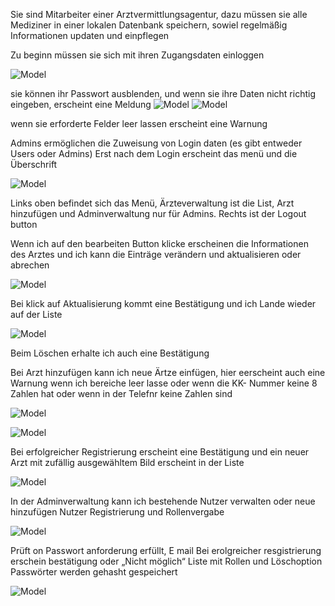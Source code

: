 
Sie sind Mitarbeiter einer Arztvermittlungsagentur, dazu müssen sie alle Mediziner in einer lokalen Datenbank speichern, sowiel regelmäßig Informationen updaten und einpflegen

Zu beginn müssen sie sich mit ihren Zugangsdaten einloggen


![Model](https://github.com/bluetable23/Webtech/blob/master/b1.png)


sie können ihr Passwort ausblenden, und wenn sie ihre Daten nicht richtig eingeben, erscheint eine Meldung
![Model](https://github.com/bluetable23/Webtech/blob/master/b2.png)
![Model](https://github.com/bluetable23/Webtech/blob/master/b3.png)

wenn sie erforderte Felder leer lassen erscheint eine Warnung

Admins ermöglichen die Zuweisung von Login daten (es gibt entweder Users oder Admins)
Erst nach dem Login erscheint das menü und die Überschrift

![Model](https://github.com/bluetable23/Webtech/blob/master/b4.png)

Links oben befindet sich das Menü, Ärzteverwaltung ist die List, Arzt hinzufügen und Adminverwaltung nur für Admins. Rechts ist der Logout button

Wenn ich auf den bearbeiten Button klicke erscheinen die Informationen des Arztes und ich kann die Einträge verändern und aktualisieren oder abrechen

![Model](https://github.com/bluetable23/Webtech/blob/master/b5.png)

Bei klick auf Aktualisierung kommt eine Bestätigung und ich Lande wieder auf der Liste

![Model](https://github.com/bluetable23/Webtech/blob/master/b6.png)

Beim Löschen erhalte ich auch eine Bestätigung


Bei Arzt hinzufügen kann ich neue Ärtze einfügen, hier eerscheint auch eine Warnung wenn ich bereiche leer lasse oder wenn die KK- Nummer keine 8 Zahlen hat oder wenn in der Telefnr keine Zahlen sind

![Model](https://github.com/bluetable23/Webtech/blob/master/b7.png)

![Model](https://github.com/bluetable23/Webtech/blob/master/b8.png)

Bei erfolgreicher Registrierung erscheint eine Bestätigung und ein neuer Arzt mit zufällig ausgewähltem Bild erscheint in der Liste

![Model](https://github.com/bluetable23/Webtech/blob/master/b9.png)


In der Adminverwaltung kann ich bestehende Nutzer verwalten oder neue hinzufügen
Nutzer Registrierung und Rollenvergabe 

![Model](https://github.com/bluetable23/Webtech/blob/master/b10.png)

Prüft on Passwort anforderung erfüllt, E mail 
Bei erolgreicher resgistrierung erschein bestätigung oder „Nicht möglich“
Liste mit Rollen und Löschoption
Passwörter werden gehasht gespeichert

![Model](https://github.com/bluetable23/Webtech/blob/master/b11.png)




